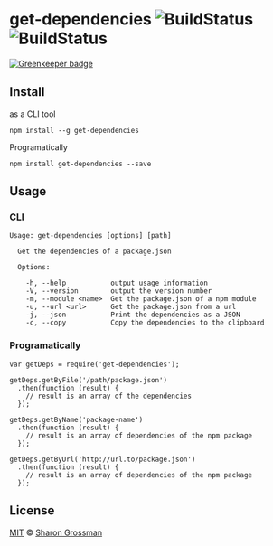 # get-dependencies ![BuildStatus](https://travis-ci.org/SharonGrossman/get-dependencies.svg?branch=master) ![BuildStatus](https://ci.appveyor.com/api/projects/status/xgt19hyn77a8wcgy?svg=true)

[![Greenkeeper badge](https://badges.greenkeeper.io/SharonGrossman/get-dependencies.svg)](https://greenkeeper.io/)

## Install
as a CLI tool
```
npm install --g get-dependencies
```

Programatically
```
npm install get-dependencies --save
```

## Usage
### CLI
``` 
Usage: get-dependencies [options] [path]

  Get the dependencies of a package.json

  Options:

    -h, --help           output usage information
    -V, --version        output the version number
    -m, --module <name>  Get the package.json of a npm module
    -u, --url <url>      Get the package.json from a url
    -j, --json           Print the dependencies as a JSON
    -c, --copy           Copy the dependencies to the clipboard

```
### Programatically

```
var getDeps = require('get-dependencies');

getDeps.getByFile('/path/package.json')
  .then(function (result) {
    // result is an array of the dependencies
  });
  
getDeps.getByName('package-name')
  .then(function (result) {
    // result is an array of dependencies of the npm package
  });
  
getDeps.getByUrl('http://url.to/package.json')
  .then(function (result) {
    // result is an array of dependencies of the npm package
  });

```


## License

[MIT](LICENSE) © [Sharon Grossman](https://github.com/sharongrossman)
